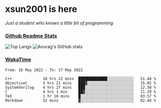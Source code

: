 # xsun2001 is here

*Just a student who knows a little bit of programming*

### [Github Readme Stats](https://github.com/anuraghazra/github-readme-stats)

![Top Langs](https://github-readme-stats.vercel.app/api/top-langs/?username=xsun2001&layout=compact&theme=radical) ![Anurag's GitHub stats](https://github-readme-stats.vercel.app/api?username=xsun2001&show_icons=true&theme=radical)

### [WakaTime](https://wakatime.com)

<!--START_SECTION:waka-->

```text
From: 10 May 2022 - To: 17 May 2022

C++              18 hrs 22 mins  █████████████░░░░░░░░░░░░   51.44 %
ObjectiveC       5 hrs 21 mins   ███▓░░░░░░░░░░░░░░░░░░░░░   15.02 %
SystemVerilog    4 hrs 27 mins   ███░░░░░░░░░░░░░░░░░░░░░░   12.50 %
C                4 hrs 1 min     ██▓░░░░░░░░░░░░░░░░░░░░░░   11.29 %
TeX              1 hr 16 mins    █░░░░░░░░░░░░░░░░░░░░░░░░   03.57 %
Markdown         52 mins         ▓░░░░░░░░░░░░░░░░░░░░░░░░   02.44 %
```

<!--END_SECTION:waka-->
